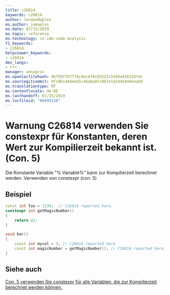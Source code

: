 ```yaml
---
title: c26814
keywords: c26814
author: JordanMaples
ms.author: jomaples
ms.date: 07/15/2019
ms.topic: reference
ms.technology: vs-ide-code-analysis
f1_keywords:
- c26814
helpviewer_keywords:
- c26814
dev_langs:
- C++
manager: annagrin
ms.openlocfilehash: 9bf59f7b7f78c9ecd78c65522c5368a43b1d2fdc
ms.sourcegitcommit: 9fc8b144d4ed1c46aba87c0b7e1d24454e0eea9d
ms.translationtype: MT
ms.contentlocale: de-DE
ms.lasthandoff: 07/25/2019
ms.locfileid: "68493110"
---
```

# <a name="warning-c26814-use-constexpr-for-constants-whose-value-is-known-at-compile-time-con5"></a>Warnung C26814 verwenden Sie constexpr für Konstanten, deren Wert zur Kompilierzeit bekannt ist. (Con. 5)
Die Konstante Variable "% Variable%" kann zur Kompilierzeit berechnet werden. Verwenden von constexpr (con. 5)

## <a name="example"></a>Beispiel

```cpp
const int foo = 1234;  // C26814 reported here.
constexpr int getMagicNumber()
{
    return 42;
}

void bar()
{
    const int myval = 3; // C26814 reported here
    const int magicNumber = getMagicNumber(); // C26814 reported here.
}
```

## <a name="see-also"></a>Siehe auch
[Con. 5 verwenden Sie constexpr für alle Variablen, die zur Kompilierzeit berechnet werden können.](https://github.com/isocpp/CppCoreGuidelines/blob/master/CppCoreGuidelines.md#Rconst-constexpr)
